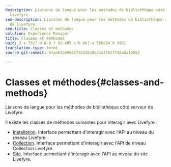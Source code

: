 ```yaml
---
description: Liaisons de langue pour les méthodes de bibliothèque côté serveur de
  Livefyre.
seo-description: Liaisons de langue pour les méthodes de bibliothèque côté serveur
  de Livefyre.
seo-title: Classes et méthodes
solution: Experience Manager
title: Classes et méthodes
uuid: 2 e 7327 d 8-0 f 92-485 c-b 607-a 566894 b 3561
translation-type: tm+mt
source-git-commit: 67aeb3de964473b326c88c3a3f81ff48a6a12652

---
```



# Classes et méthodes{#classes-and-methods}

Liaisons de langue pour les méthodes de bibliothèque côté serveur de Livefyre.

Il existe les classes de méthodes suivantes pour interagir avec Livefyre :

* [Installation](../c-installing-libraries/c-installing-libraries.md). Interface permettant d'interagir avec l'API au niveau du réseau Livefyre.
* [Collection](../c-installing-libraries/c-collection-methods.md#c_collection_methods). Interface permettant d'interagir avec l'API de niveau Collection Livefyre.
* [Site](../c-installing-libraries/c-site-methods.md#c_site_methods). Interface permettant d'interagir avec l'API au niveau du site Livefyre.

